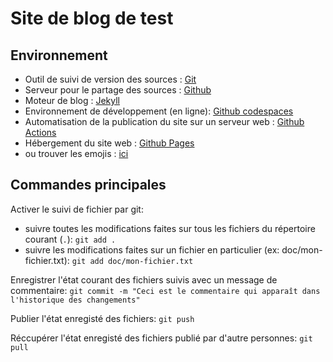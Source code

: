 # Site de blog de test

## Environnement

- Outil de suivi de version des sources : [Git](https://git-scm.com)
- Serveur pour le partage des sources : [Github](https://github.com)
- Moteur de blog : [Jekyll](https://jekyllrb.com/)
- Environnement de développement (en ligne): [Github codespaces](https://github.com/features/codespaces)
- Automatisation de la publication du site sur un serveur web : [Github Actions](https://github.com/features/actions)
- Hébergement du site web : [Github Pages](https://pages.github.com/)
- ou trouver les emojis : [ici](https://gist.github.com/rxaviers/7360908)

## Commandes principales

Activer le suivi de fichier par git:

- suivre toutes les modifications faites sur tous les fichiers du répertoire courant (`.`): `git add .`
- suivre les modifications faites sur un fichier en particulier (ex: doc/mon-fichier.txt): `git add doc/mon-fichier.txt`

Enregistrer l'état courant des fichiers suivis avec un message de commentaire: `git commit -m "Ceci est le commentaire qui apparaît dans l'historique des changements"`

Publier l'état enregisté des fichiers: `git push`

Réccupérer l'état enregisté des fichiers publié par d'autre personnes: `git pull`